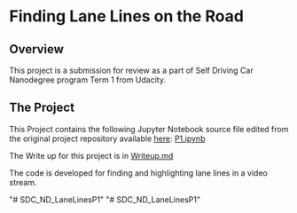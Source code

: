 # **Finding Lane Lines on the Road** 

Overview
---

This project is a submission for review as a part of Self Driving Car Nanodegree program Term 1 from Udacity.


The Project
---

This Project contains the following Jupyter Notebook source file edited from the original project repository available <A HREF="https://github.com/udacity/CarND-LaneLines-P1" target= "_blank">here</A>: <A HREF="https://github.com/jonam85/SDC_ND_LaneLinesP1/blob/master/P1.ipynb" target= "_blank">P1.ipynb</A> 

The Write up for this project is in <A HREF="https://github.com/jonam85/SDC_ND_LaneLinesP1/blob/master/writeup.md" target= "_blank">Writeup.md</A>

The code is developed for finding and highlighting lane lines in a video stream.

"# SDC_ND_LaneLinesP1" 
"# SDC_ND_LaneLinesP1" 
